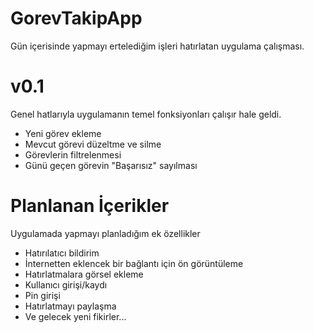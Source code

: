 # GorevTakipApp
Gün içerisinde yapmayı ertelediğim işleri hatırlatan uygulama çalışması.

# v0.1
Genel hatlarıyla uygulamanın temel fonksiyonları çalışır hale geldi.
- Yeni görev ekleme
- Mevcut görevi düzeltme ve silme
- Görevlerin filtrelenmesi
- Günü geçen görevin "Başarısız" sayılması

# Planlanan İçerikler
Uygulamada yapmayı planladığım ek özellikler
- Hatırılatıcı bildirim
- İnternetten eklencek bir bağlantı için ön görüntüleme
- Hatırlatmalara görsel ekleme
- Kullanıcı girişi/kaydı
- Pin girişi
- Hatırlatmayı paylaşma
- Ve gelecek yeni fikirler...
